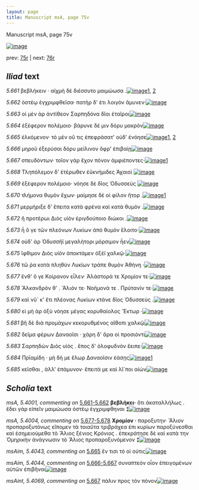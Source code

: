 ```yaml
---
layout: page
title: Manuscript msA, page 75v
---
```


Manuscript msA, page 75v

[![image](http://www.homermultitext.org/iipsrv?OBJ=IIP,1.0&FIF=/project/homer/pyramidal/deepzoom/hmt/vaimg/2017a/VA075VN_0577.tif&WID=100&CVT=JPEG)](http://www.homermultitext.org/ict2/?urn=urn:cite2:hmt:vaimg.2017a:VA075VN_0577)

prev:  [75r](../75r) | next:  [76r](../76r)

## *Iliad* text

*5.661* <a id="5.661"/> βεβλήκειν · αἰχμὴ δὲ διέσσυτο 					μαιμώωσα .[![image](http://www.homermultitext.org/iipsrv?OBJ=IIP,1.0&FIF=/project/homer/pyramidal/deepzoom/hmt/vaimg/2017a/VA075VN_0577.tif&RGN=0.469,0.2134,0.358,0.0316&WID=1000&CVT=JPEG)](http://www.homermultitext.org/ict2/?urn=urn:cite2:hmt:vaimg.2017a:VA075VN_0577@0.469,0.2134,0.358,0.0316)[1](#msA_5.4002), [2](#msAim_5.4042)

*5.662* <a id="5.662"/> ὀστέῳ ἐγχριμφθεῖσα· πατὴρ δ' έτι λοιγὸν ἄμυνεν·[![image](http://www.homermultitext.org/iipsrv?OBJ=IIP,1.0&FIF=/project/homer/pyramidal/deepzoom/hmt/vaimg/2017a/VA075VN_0577.tif&RGN=0.472,0.2344,0.41,0.0316&WID=1000&CVT=JPEG)](http://www.homermultitext.org/ict2/?urn=urn:cite2:hmt:vaimg.2017a:VA075VN_0577@0.472,0.2344,0.41,0.0316)

*5.663* <a id="5.663"/> οἱ μὲν ὰρ ἀντίθεον Σαρπηδόνα δῖοι ἑταῖροι[![image](http://www.homermultitext.org/iipsrv?OBJ=IIP,1.0&FIF=/project/homer/pyramidal/deepzoom/hmt/vaimg/2017a/VA075VN_0577.tif&RGN=0.472,0.2524,0.365,0.0263&WID=1000&CVT=JPEG)](http://www.homermultitext.org/ict2/?urn=urn:cite2:hmt:vaimg.2017a:VA075VN_0577@0.472,0.2524,0.365,0.0263)

*5.664* <a id="5.664"/> ἐξέφερον πολέμοιο· βάρυνε δέ μιν δόρυ μακρὸν[![image](http://www.homermultitext.org/iipsrv?OBJ=IIP,1.0&FIF=/project/homer/pyramidal/deepzoom/hmt/vaimg/2017a/VA075VN_0577.tif&RGN=0.472,0.2705,0.401,0.0353&WID=1000&CVT=JPEG)](http://www.homermultitext.org/ict2/?urn=urn:cite2:hmt:vaimg.2017a:VA075VN_0577@0.472,0.2705,0.401,0.0353)

*5.665* <a id="5.665"/> ἑλκόμενον· τὸ μὲν οὔ τις ἐπεφράσατ' οὐδ' ἐνόησε[![image](http://www.homermultitext.org/iipsrv?OBJ=IIP,1.0&FIF=/project/homer/pyramidal/deepzoom/hmt/vaimg/2017a/VA075VN_0577.tif&RGN=0.473,0.2915,0.411,0.027&WID=1000&CVT=JPEG)](http://www.homermultitext.org/ict2/?urn=urn:cite2:hmt:vaimg.2017a:VA075VN_0577@0.473,0.2915,0.411,0.027)[1](#msA_5.4000), [2](#msAim_5.4043)

*5.666* <a id="5.666"/> μηροῦ ἐξερύσαι δόρυ μείλινον ὄφρ' ἐπιβαίῃ[![image](http://www.homermultitext.org/iipsrv?OBJ=IIP,1.0&FIF=/project/homer/pyramidal/deepzoom/hmt/vaimg/2017a/VA075VN_0577.tif&RGN=0.47,0.3103,0.387,0.0293&WID=1000&CVT=JPEG)](http://www.homermultitext.org/ict2/?urn=urn:cite2:hmt:vaimg.2017a:VA075VN_0577@0.47,0.3103,0.387,0.0293)

*5.667* <a id="5.667"/> σπευδόντων· τοῖον γὰρ ἔχον πόνον ἀμφιέποντες·[![image](http://www.homermultitext.org/iipsrv?OBJ=IIP,1.0&FIF=/project/homer/pyramidal/deepzoom/hmt/vaimg/2017a/VA075VN_0577.tif&RGN=0.477,0.3253,0.395,0.0308&WID=1000&CVT=JPEG)](http://www.homermultitext.org/ict2/?urn=urn:cite2:hmt:vaimg.2017a:VA075VN_0577@0.477,0.3253,0.395,0.0308)[1](#msAint_5.4069)

*5.668* <a id="5.668"/> Τληπόλεμον δ' ἑτέρωθεν 					ἐϋκνήμιδες Ἀχαιοὶ 				[![image](http://www.homermultitext.org/iipsrv?OBJ=IIP,1.0&FIF=/project/homer/pyramidal/deepzoom/hmt/vaimg/2017a/VA075VN_0577.tif&RGN=0.475,0.3434,0.395,0.0331&WID=1000&CVT=JPEG)](http://www.homermultitext.org/ict2/?urn=urn:cite2:hmt:vaimg.2017a:VA075VN_0577@0.475,0.3434,0.395,0.0331)

*5.669* <a id="5.669"/> ἐξέφερον πολέμοιο· νόησε δὲ δῖος Ὀδυσσεὺς 				[![image](http://www.homermultitext.org/iipsrv?OBJ=IIP,1.0&FIF=/project/homer/pyramidal/deepzoom/hmt/vaimg/2017a/VA075VN_0577.tif&RGN=0.478,0.3606,0.384,0.0361&WID=1000&CVT=JPEG)](http://www.homermultitext.org/ict2/?urn=urn:cite2:hmt:vaimg.2017a:VA075VN_0577@0.478,0.3606,0.384,0.0361)

*5.670* <a id="5.670"/> τλήμονα θυμὸν ἔχων· μαίμησε δέ οἱ φίλον ῆτορ .[![image](http://www.homermultitext.org/iipsrv?OBJ=IIP,1.0&FIF=/project/homer/pyramidal/deepzoom/hmt/vaimg/2017a/VA075VN_0577.tif&RGN=0.481,0.3787,0.415,0.0331&WID=1000&CVT=JPEG)](http://www.homermultitext.org/ict2/?urn=urn:cite2:hmt:vaimg.2017a:VA075VN_0577@0.481,0.3787,0.415,0.0331)[1](#msAim_5.4045)

*5.671* <a id="5.671"/> μερμήριξε δ' ἔπειτα κατὰ φρένα καὶ κατὰ θυμὸν .[![image](http://www.homermultitext.org/iipsrv?OBJ=IIP,1.0&FIF=/project/homer/pyramidal/deepzoom/hmt/vaimg/2017a/VA075VN_0577.tif&RGN=0.483,0.3959,0.415,0.0331&WID=1000&CVT=JPEG)](http://www.homermultitext.org/ict2/?urn=urn:cite2:hmt:vaimg.2017a:VA075VN_0577@0.483,0.3959,0.415,0.0331)

*5.672* <a id="5.672"/> ἢ προτέρωι Διὸς υἱὸν 					ἐριγδούποιο διώκοι .[![image](http://www.homermultitext.org/iipsrv?OBJ=IIP,1.0&FIF=/project/homer/pyramidal/deepzoom/hmt/vaimg/2017a/VA075VN_0577.tif&RGN=0.476,0.4147,0.374,0.0323&WID=1000&CVT=JPEG)](http://www.homermultitext.org/ict2/?urn=urn:cite2:hmt:vaimg.2017a:VA075VN_0577@0.476,0.4147,0.374,0.0323)

*5.673* <a id="5.673"/> ἦ ὅ γε τῶν πλεόνων Λυκίων ἀπὸ θυμὸν ἕλοιτο·[![image](http://www.homermultitext.org/iipsrv?OBJ=IIP,1.0&FIF=/project/homer/pyramidal/deepzoom/hmt/vaimg/2017a/VA075VN_0577.tif&RGN=0.479,0.432,0.409,0.0338&WID=1000&CVT=JPEG)](http://www.homermultitext.org/ict2/?urn=urn:cite2:hmt:vaimg.2017a:VA075VN_0577@0.479,0.432,0.409,0.0338)

*5.674* <a id="5.674"/> οὐδ' ὰρ Ὀδυσσῆϊ 					μεγαλήτορι μόρσιμον ἦεν[![image](http://www.homermultitext.org/iipsrv?OBJ=IIP,1.0&FIF=/project/homer/pyramidal/deepzoom/hmt/vaimg/2017a/VA075VN_0577.tif&RGN=0.477,0.45,0.378,0.0346&WID=1000&CVT=JPEG)](http://www.homermultitext.org/ict2/?urn=urn:cite2:hmt:vaimg.2017a:VA075VN_0577@0.477,0.45,0.378,0.0346)

*5.675* <a id="5.675"/> ἴφθιμον Διὸς υἱὸν 					ἀποκτάμεν ὀξέϊ χαλκῷ·[![image](http://www.homermultitext.org/iipsrv?OBJ=IIP,1.0&FIF=/project/homer/pyramidal/deepzoom/hmt/vaimg/2017a/VA075VN_0577.tif&RGN=0.479,0.4681,0.419,0.0353&WID=1000&CVT=JPEG)](http://www.homermultitext.org/ict2/?urn=urn:cite2:hmt:vaimg.2017a:VA075VN_0577@0.479,0.4681,0.419,0.0353)

*5.676* <a id="5.676"/> τῶ ῥα κατὰ πληθὺν Λυκίων τράπε θυμὸν Ἀθήνη ·[![image](http://www.homermultitext.org/iipsrv?OBJ=IIP,1.0&FIF=/project/homer/pyramidal/deepzoom/hmt/vaimg/2017a/VA075VN_0577.tif&RGN=0.475,0.4861,0.446,0.0361&WID=1000&CVT=JPEG)](http://www.homermultitext.org/ict2/?urn=urn:cite2:hmt:vaimg.2017a:VA075VN_0577@0.475,0.4861,0.446,0.0361)

*5.677* <a id="5.677"/> ἔνθ' ὅ γε Κοίρανον 					εἷλεν· Ἀλάστορά τε Χρομίον τε·[![image](http://www.homermultitext.org/iipsrv?OBJ=IIP,1.0&FIF=/project/homer/pyramidal/deepzoom/hmt/vaimg/2017a/VA075VN_0577.tif&RGN=0.485,0.5079,0.433,0.0338&WID=1000&CVT=JPEG)](http://www.homermultitext.org/ict2/?urn=urn:cite2:hmt:vaimg.2017a:VA075VN_0577@0.485,0.5079,0.433,0.0338)

*5.678* <a id="5.678"/> Ἄλκανδρόν θ' . 						 Ἅλιόν τε· Νοήμονά τε . Πρύτανίν τε·[![image](http://www.homermultitext.org/iipsrv?OBJ=IIP,1.0&FIF=/project/homer/pyramidal/deepzoom/hmt/vaimg/2017a/VA075VN_0577.tif&RGN=0.482,0.5252,0.44,0.0391&WID=1000&CVT=JPEG)](http://www.homermultitext.org/ict2/?urn=urn:cite2:hmt:vaimg.2017a:VA075VN_0577@0.482,0.5252,0.44,0.0391)

*5.679* <a id="5.679"/> καὶ νῠ´ κ' ἔτι πλέονας Λυκίων κτάνε δῖος Ὀδυσσεὺς .[![image](http://www.homermultitext.org/iipsrv?OBJ=IIP,1.0&FIF=/project/homer/pyramidal/deepzoom/hmt/vaimg/2017a/VA075VN_0577.tif&RGN=0.485,0.5417,0.44,0.0391&WID=1000&CVT=JPEG)](http://www.homermultitext.org/ict2/?urn=urn:cite2:hmt:vaimg.2017a:VA075VN_0577@0.485,0.5417,0.44,0.0391)

*5.680* <a id="5.680"/> εἰ μὴ ὰρ ὀξὺ νόησε μέγας κορυθαίολος Ἕκτωρ ·[![image](http://www.homermultitext.org/iipsrv?OBJ=IIP,1.0&FIF=/project/homer/pyramidal/deepzoom/hmt/vaimg/2017a/VA075VN_0577.tif&RGN=0.484,0.5635,0.412,0.0353&WID=1000&CVT=JPEG)](http://www.homermultitext.org/ict2/?urn=urn:cite2:hmt:vaimg.2017a:VA075VN_0577@0.484,0.5635,0.412,0.0353)

*5.681* <a id="5.681"/> βῆ δὲ διὰ προμάχων κεκορυθμένος αἴθοπι χαλκῷ[![image](http://www.homermultitext.org/iipsrv?OBJ=IIP,1.0&FIF=/project/homer/pyramidal/deepzoom/hmt/vaimg/2017a/VA075VN_0577.tif&RGN=0.486,0.5815,0.428,0.0361&WID=1000&CVT=JPEG)](http://www.homermultitext.org/ict2/?urn=urn:cite2:hmt:vaimg.2017a:VA075VN_0577@0.486,0.5815,0.428,0.0361)

*5.682* <a id="5.682"/> δεῖμα φέρων Δαναοῖσι · 					χάρη δ' ἄρα οἱ προσιόντι[![image](http://www.homermultitext.org/iipsrv?OBJ=IIP,1.0&FIF=/project/homer/pyramidal/deepzoom/hmt/vaimg/2017a/VA075VN_0577.tif&RGN=0.482,0.6033,0.41,0.0361&WID=1000&CVT=JPEG)](http://www.homermultitext.org/ict2/?urn=urn:cite2:hmt:vaimg.2017a:VA075VN_0577@0.482,0.6033,0.41,0.0361)

*5.683* <a id="5.683"/> Σαρπηδὼν 					 Διὸς υἱὸς . ἔπος δ' ὀλοφυδνὸν 					ἔειπε·[![image](http://www.homermultitext.org/iipsrv?OBJ=IIP,1.0&FIF=/project/homer/pyramidal/deepzoom/hmt/vaimg/2017a/VA075VN_0577.tif&RGN=0.488,0.6221,0.394,0.0361&WID=1000&CVT=JPEG)](http://www.homermultitext.org/ict2/?urn=urn:cite2:hmt:vaimg.2017a:VA075VN_0577@0.488,0.6221,0.394,0.0361)

*5.684* <a id="5.684"/> Πρῑαμίδη · μὴ δή με 					ἕλωρ Δαναοῖσιν ἐάσῃς[![image](http://www.homermultitext.org/iipsrv?OBJ=IIP,1.0&FIF=/project/homer/pyramidal/deepzoom/hmt/vaimg/2017a/VA075VN_0577.tif&RGN=0.484,0.6379,0.396,0.0383&WID=1000&CVT=JPEG)](http://www.homermultitext.org/ict2/?urn=urn:cite2:hmt:vaimg.2017a:VA075VN_0577@0.484,0.6379,0.396,0.0383)[1](#msAim_5.4046)

*5.685* <a id="5.685"/> κεῖσθαι , ἀλλ' ἐπάμυνον· ἔπειτά με καὶ λῐ´ποι αἰὼν[![image](http://www.homermultitext.org/iipsrv?OBJ=IIP,1.0&FIF=/project/homer/pyramidal/deepzoom/hmt/vaimg/2017a/VA075VN_0577.tif&RGN=0.493,0.6559,0.396,0.0383&WID=1000&CVT=JPEG)](http://www.homermultitext.org/ict2/?urn=urn:cite2:hmt:vaimg.2017a:VA075VN_0577@0.493,0.6559,0.396,0.0383)

## *Scholia* text

*msA, 5.4001, commenting on* [5.661-5.662](#5.661-5.662)  <a id="msA_5.4001"/> **βεβλήκει·** ὅτι ἀκαταλλήλως . ἔδει γὰρ εἰπεῖν μαιμώωσα ὀστέῳ ἐγχριμφθηναι ⁑[![image](http://www.homermultitext.org/iipsrv?OBJ=IIP,1.0&FIF=/project/homer/pyramidal/deepzoom/hmt/vaimg/2017a/VA075VN_0577.tif&RGN=0.19454679439941,0.236791147994467,0.223286661753869,0.0442600276625173&WID=1000&CVT=JPEG)](http://www.homermultitext.org/ict2/?urn=urn:cite2:hmt:vaimg.2017a:VA075VN_0577@0.19454679439941,0.236791147994467,0.223286661753869,0.0442600276625173)

*msA, 5.4004, commenting on* [5.677-5.678](#5.677-5.678)  <a id="msA_5.4004"/> **Χρομίον ·** παροξυτην· Ἅλιον προπαροξυτόνως εἴπομεν τὰ τοιαῦτα τριβράχεα ἐπι κυρίων παροξύνεσθαι καὶ ἐσημειούμεθα τὸ Ἅλιος ξένιος Κρόνιος . ἐπεκράτησε δὲ καὶ κατὰ την Ὁμηρικὴν ἀνάγνωσιν τὸ Ἅλιος προπαροξυνόμενον ⁑[![image](http://www.homermultitext.org/iipsrv?OBJ=IIP,1.0&FIF=/project/homer/pyramidal/deepzoom/hmt/vaimg/2017a/VA075VN_0577.tif&RGN=0.196757553426677,0.46804979253112,0.222549742078113,0.0896265560165975&WID=1000&CVT=JPEG)](http://www.homermultitext.org/ict2/?urn=urn:cite2:hmt:vaimg.2017a:VA075VN_0577@0.196757553426677,0.46804979253112,0.222549742078113,0.0896265560165975)

*msAim, 5.4043, commenting on* [5.665](#5.665)  <a id="msAim_5.4043"/> ἔν τισι τό οἱ ούτις[![image](http://www.homermultitext.org/iipsrv?OBJ=IIP,1.0&FIF=/project/homer/pyramidal/deepzoom/hmt/vaimg/2017a/VA075VN_0577.tif&RGN=0.41451731761238,0.29820193637621,0.0607958732498158,0.0154910096818811&WID=1000&CVT=JPEG)](http://www.homermultitext.org/ict2/?urn=urn:cite2:hmt:vaimg.2017a:VA075VN_0577@0.41451731761238,0.29820193637621,0.0607958732498158,0.0154910096818811)

*msAim, 5.4044, commenting on* [5.666-5.667](#5.666-5.667)  <a id="msAim_5.4044"/> συναπτεόν οἷον ἐπειγομένων αὐτῶν ἐπιβῆναι[![image](http://www.homermultitext.org/iipsrv?OBJ=IIP,1.0&FIF=/project/homer/pyramidal/deepzoom/hmt/vaimg/2017a/VA075VN_0577.tif&RGN=0.407885040530582,0.314522821576763,0.0722181282240236,0.0434301521438451&WID=1000&CVT=JPEG)](http://www.homermultitext.org/ict2/?urn=urn:cite2:hmt:vaimg.2017a:VA075VN_0577@0.407885040530582,0.314522821576763,0.0722181282240236,0.0434301521438451)

*msAint, 5.4069, commenting on* [5.667](#5.667)  <a id="msAint_5.4069"/> πάλιν προς τὸν πόνον[![image](http://www.homermultitext.org/iipsrv?OBJ=IIP,1.0&FIF=/project/homer/pyramidal/deepzoom/hmt/vaimg/2017a/VA075VN_0577.tif&RGN=0.864038319823139,0.332780082987552,0.0316875460574797,0.0185338865836791&WID=1000&CVT=JPEG)](http://www.homermultitext.org/ict2/?urn=urn:cite2:hmt:vaimg.2017a:VA075VN_0577@0.864038319823139,0.332780082987552,0.0316875460574797,0.0185338865836791)
